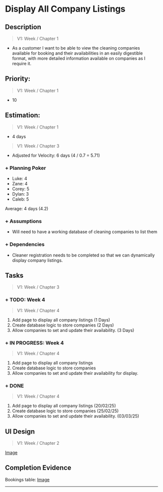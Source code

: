 # Display All Company Listings  

## Description  
>   V1: Week / Chapter 1
- As a customer I want to be able to view the cleaning companies available for booking and their availabilities in an easily digestible format, with more detailed information available on companies as I require it. 

  
## Priority:  
>   V1: Week / Chapter 1 
- 10  

## Estimation:  

>   V1: Week / Chapter 1
- 4 days  

>   V1: Week / Chapter 3
- Adjusted for Velocity: 6 days (4 / 0.7 = 5.71)
  
### + Planning Poker  
  
- Luke: 4
- Zane: 4  
- Corey: 5  
- Dylan: 3
- Caleb: 5

Average: 4 days (4.2)

### + Assumptions  

- Will need to have a working database of cleaning companies to list them 

### + Dependencies

- Cleaner registration needs to be completed so that we can dynamically display company listings. 

## Tasks  
>   V1: Week / Chapter 3

### + TODO: Week 4
>   V1: Week / Chapter 4
1. Add page to display all company listings (1 Days)
2. Create database logic to store companies (2 Days)
3. Allow companies to set and update their availability. (3 Days)
### + IN PROGRESS: Week 4
>   V1: Week / Chapter 4
1. Add page to display all company listings
2. Create database logic to store companies
3. Allow companies to set and update their availability for display.
### + DONE
>   V1: Week / Chapter 4
1. Add page to display all company listings (20/02/25)
2. Create database logic to store companies (25/02/25)
3. Allow companies to set and update their availability. (03/03/25)

## UI Design  

>   V1: Week / Chapter 2


[Image](/images/ui_design/Listings_Page_Wireframe.png)
## Completion Evidence 

Bookings table: [Image](/images/iteration1_completion_evidence/listing_evidence.png)

---

